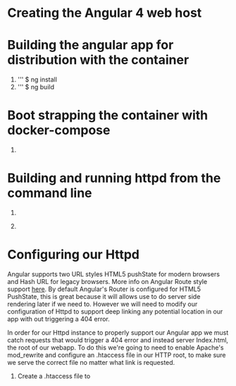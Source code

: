 # Creating the Angular 4 web host

# Building the angular app for distribution with the container

1. ''' $ ng install
2. ''' $ ng build

# Boot strapping the container with docker-compose

1. ``` $ docker-compose up -d

# Building and running httpd from the command line

1. ``` $ docker build .
2. ``` $ docker run -dit --name sample-ng-app  -p 8080:80 -v "$PWD/sample-app/dist":/usr/local/apache2/htdocs httpd:2.4


# Configuring our Httpd 

Angular supports two URL styles HTML5 pushState for modern browsers and Hash URL for legacy browsers. More info on Angular Route style support [here](https://angular.io/guide/router#appendix-locationstrategy-and-browser-url-styles). By default Angular's Router is configured for HTML5 PushState, this is great because it will allows use to do server side rendering later if we need to. However we will need to modify our configuration of Httpd to support deep linking any potential location in our app with out triggering a 404 error. 

In order for our Httpd instance to properly support our Angular app we must catch requests that would trigger a 404 error and instead server Index.html, the root of our webapp. To do this we're going to need to enable Apache's mod_rewrite and configure an .htaccess file in our HTTP root, to make sure we serve the correct file no matter what link is requested. 



1. Create a .htaccess file to 
